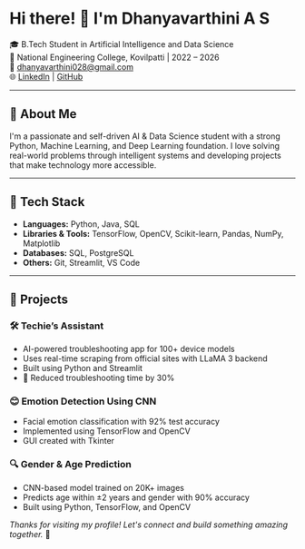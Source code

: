 # Hi there! 👋 I'm Dhanyavarthini A S

🎓 B.Tech Student in Artificial Intelligence and Data Science  
📍 National Engineering College, Kovilpatti | 2022 – 2026  
📧 dhanyavarthini028@gmail.com  
🌐 [LinkedIn](https://www.linkedin.com/in/dhanyavarthini) | [GitHub](https://github.com/Dhanyavarthini)

---

## 🚀 About Me

I'm a passionate and self-driven AI & Data Science student with a strong Python, Machine Learning, and Deep Learning foundation. I love solving real-world problems through intelligent systems and developing projects that make technology more accessible.

---

## 🔧 Tech Stack

- **Languages:** Python, Java, SQL  
- **Libraries & Tools:** TensorFlow, OpenCV, Scikit-learn, Pandas, NumPy, Matplotlib  
- **Databases:** SQL, PostgreSQL  
- **Others:** Git, Streamlit, VS Code

---

## 🧠 Projects

### 🛠 Techie’s Assistant
- AI-powered troubleshooting app for 100+ device models  
- Uses real-time scraping from official sites with LLaMA 3 backend  
- Built using Python and Streamlit  
- 🚀 Reduced troubleshooting time by 30%

### 😊 Emotion Detection Using CNN
- Facial emotion classification with 92% test accuracy  
- Implemented using TensorFlow and OpenCV  
- GUI created with Tkinter

### 🔍 Gender & Age Prediction
- CNN-based model trained on 20K+ images  
- Predicts age within ±2 years and gender with 90% accuracy  
- Built using Python, TensorFlow, and OpenCV

_Thanks for visiting my profile! Let's connect and build something amazing together._ 🚀
